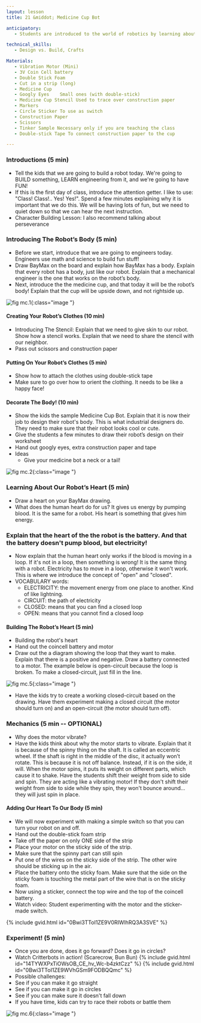 ```yaml
---
layout: lesson
title: 21 &middot; Medicine Cup Bot

anticipatory:
   - Students are introduced to the world of robotics by learning about the heart and body of a robot while building a cute little cup!

technical_skills:
   - Design vs. Build, Crafts

Materials:
   - Vibration Motor (Mini)
   - 3V Coin Cell battery
   - Double Stick Foam
   - Cut in a strip (long)
   - Medicine Cup
   - Googly Eyes	Small ones (with double-stick)
   - Medicine Cup Stencil Used to trace over construction paper
   - Markers
   - Circle Sticker To use as switch
   - Construction Paper
   - Scissors
   - Tinker Sample Necessary only if you are teaching the class
   - Double-stick Tape To connect construction paper to the cup

---
```


### Introductions (5 min)
* Tell the kids that we are going to build a robot today.  We're going to BUILD something, LEARN engineering from it, and we're going to have FUN!
* If this is the first day of class, introduce the attention getter.  I like to use: "Class!  Class!.. Yes! Yes!".  Spend a few minutes explaining why it is important that we do this.  We will be having lots of fun, but we need to quiet down so that we can hear the next instruction.
* Character Building Lesson:  I also recommend talking about perseverance 

### Introducing The Robot’s Body (5 min)
* Before we start, introduce that we are going to engineers today.  Engineers use math and science to build fun stuff!
* Draw BayMax on the board and explain how BayMax has a body.  Explain that every robot has a body, just like our robot.  Explain that a mechanical engineer is the one that works on the robot’s body. 
* Next, introduce the the medicine cup, and that today it will be the robot’s body!  Explain that the cup will be upside down, and not rightside up.

![fig mc.1](image1.jpg){:class="image "}

#### Creating Your Robot’s Clothes (10 min)
* Introducing The Stencil: Explain that we need to give skin to our robot.  Show how a stencil works.  Explain that we need to share the stencil with our neighbor.
* Pass out scissors and construction paper

#### Putting On Your Robot’s Clothes (5 min)
* Show how to attach the clothes using double-stick tape
* Make sure to go over how to orient the clothing.  It needs to be like a happy face!

#### Decorate The Body! (10 min)
* Show the kids the sample Medicine Cup Bot.  Explain that it is now their job to design their robot's body.  This is what industrial designers do.  They need to make sure that their robot looks cool or cute. 
* Give the students a few minutes to draw their robot’s design on their worksheet
* Hand out googly eyes, extra construction paper and tape
* Ideas
   * Give your medicine bot a neck or a tail!

![fig mc.2](image2.jpg){:class="image "}

### Learning About Our Robot’s Heart (5 min)
* Draw a heart on your BayMax drawing.
* What does the human heart do for us?  It gives us energy by pumping blood.  It is the same for a robot.  His heart is something that gives him energy.  

### Explain that the heart of the the robot is the battery.  And that the battery doesn't pump blood, but electricity!
* Now explain that the human heart only works if the blood is moving in a loop.  If it's not in a loop, then something is wrong!  It is the same thing with a robot.  Electricity has to move in a loop, otherwise it won't work.  This is where we introduce the concept of "open" and "closed".  
* VOCABULARY words:
   * ELECTRICITY: the movement energy from one place to another.  Kind of like lightning.
   * CIRCUIT: the path of electricity
   * CLOSED: means that you can find a closed loop 
   * OPEN: means that you cannot find a closed loop

#### Building The Robot’s Heart (5 min)
   * Building the robot's heart
   * Hand out the coincell battery and motor
   * Draw out the a diagram showing the loop that they want to make.  Explain that there is a positive and negative.  Draw a battery connected to a motor.  The example below is open-circuit because the loop is broken.  To make a closed-circuit, just fill in the line.

![fig mc.5](image5.jpg){:class="image "}

   * Have the kids try to create a working closed-circuit based on the drawing.  Have them experiment making a closed circuit (the motor should turn on) and an open-circuit (the motor should turn off).

### Mechanics (5 min -- OPTIONAL)
   * Why does the motor vibrate?
   * Have the kids think about why the motor starts to vibrate.  Explain that it is because of the spinny thing on the shaft.  It is called an eccentric wheel.  If the shaft is right in the middle of the disc, it actually won’t rotate.  This is because it is not off balance.  Instead, if it is on the side, it will.  When the motor spins, it puts its weight on different parts, which cause it to shake.  Have the students shift their weight from side to side and spin.  They are acting like a vibrating motor!  If they don't shift their weight from side to side while they spin, they won't bounce around... they will just spin in place.

#### Adding Our Heart To Our Body (5 min)
   * We will now experiment with making a simple switch so that you can turn your robot on and off.
   * Hand out the double-stick foam strip
   * Take off the paper on only ONE side of the strip
   * Place your motor on the sticky side of the strip.  
   * Make sure that the spinny part can still spin
   * Put one of the wires on the sticky side of the strip.  The other wire should be sticking up in the air.
   * Place the battery onto the sticky foam.  Make sure that the side on the sticky foam is touching the metal part of the wire that is on the sticky foam.
   * Now using a sticker, connect the top wire and the top of the coincell battery.  
   * Watch video: Student experimenting with the motor and the sticker-made switch.

{% include gvid.html id="0Bwi3TToI1ZE9V0RIWlhRQ3A3SVE" %}

### Experiment! (5 min)
   * Once you are done, does it go forward?  Does it go in circles?  
   * Watch Critterbots in action! (Scarecrow, Bun Bun)
{% include gvid.html id="14TYWXPxTiOWsOB_CE_hv_Wc-b4zktCzz" %}
{% include gvid.html id="0Bwi3TToI1ZE9WVhGSm9FODBQQmc" %}
   * Possible challenges:
   * See if you can make it go straight
   * See if you can make it go in circles
   * See if you can make sure it doesn't fall down
   * If you have time, kids can try to race their robots or battle them

![fig mc.6](image6.jpg){:class="image "}
